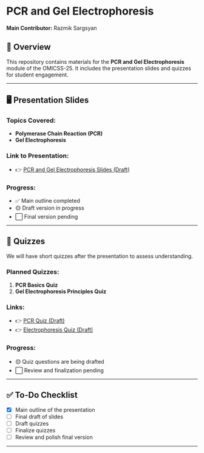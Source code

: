 # PCR and Gel Electrophoresis

**Main Contributor:** Razmik Sargsyan

## 📑 Overview

This repository contains materials for the **PCR and Gel Electrophoresis** module of the OMICSS-25.
It includes the presentation slides and quizzes for student engagement.

---

## 🖥️ Presentation Slides

### Topics Covered:

* **Polymerase Chain Reaction (PCR)**
* **Gel Electrophoresis**

### Link to Presentation:

* 👉 [PCR and Gel Electrophoresis Slides (Draft)](https://docs.google.com/presentation/d/1H_sfJ5oq8GtrkskQf71bnDlZEpSfhqjmJBk-AE27vKw/edit?slide=id.p#slide=id.p) <!-- Replace with your actual link -->

### Progress:

* ✅ Main outline completed
* 🟡 Draft version in progress
* ⬜ Final version pending

---

## 📝 Quizzes

We will have short quizzes after the presentation to assess understanding.

### Planned Quizzes:

1. **PCR Basics Quiz**
2. **Gel Electrophoresis Principles Quiz**

### Links:

* 👉 [PCR Quiz (Draft)](link-to-PCR-quiz)
* 👉 [Electrophoresis Quiz (Draft)](link-to-Electrophoresis-quiz)

### Progress:

* 🟡 Quiz questions are being drafted
* ⬜ Review and finalization pending

---

## ✅ To-Do Checklist

* [x] Main outline of the presentation
* [ ] Final draft of slides
* [ ] Draft quizzes
* [ ] Finalize quizzes
* [ ] Review and polish final version

---
